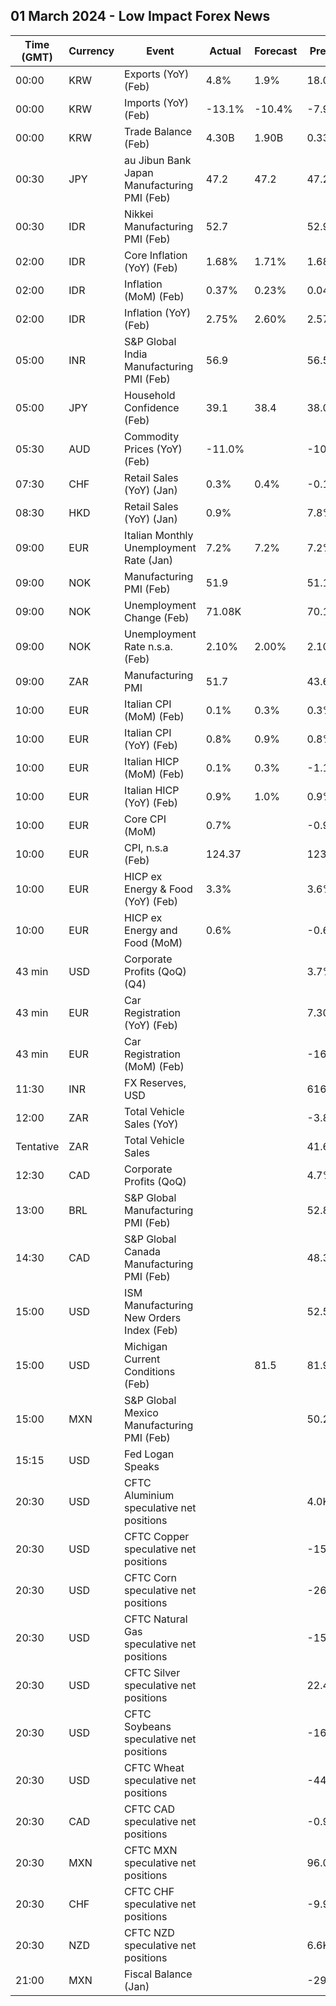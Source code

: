 ## 01 March 2024 - Low Impact Forex News

| Time (GMT) | Currency | Event | Actual | Forecast | Previous |
|------|----------|-------|--------|----------|----------|
| 00:00 | KRW | Exports (YoY) (Feb) | 4.8% | 1.9% | 18.0% |
| 00:00 | KRW | Imports (YoY) (Feb) | -13.1% | -10.4% | -7.9% |
| 00:00 | KRW | Trade Balance (Feb) | 4.30B | 1.90B | 0.33B |
| 00:30 | JPY | au Jibun Bank Japan Manufacturing PMI (Feb) | 47.2 | 47.2 | 47.2 |
| 00:30 | IDR | Nikkei Manufacturing PMI (Feb) | 52.7 |  | 52.9 |
| 02:00 | IDR | Core Inflation (YoY) (Feb) | 1.68% | 1.71% | 1.68% |
| 02:00 | IDR | Inflation (MoM) (Feb) | 0.37% | 0.23% | 0.04% |
| 02:00 | IDR | Inflation (YoY) (Feb) | 2.75% | 2.60% | 2.57% |
| 05:00 | INR | S&P Global India Manufacturing PMI (Feb) | 56.9 |  | 56.5 |
| 05:00 | JPY | Household Confidence (Feb) | 39.1 | 38.4 | 38.0 |
| 05:30 | AUD | Commodity Prices (YoY) (Feb) | -11.0% |  | -10.4% |
| 07:30 | CHF | Retail Sales (YoY) (Jan) | 0.3% | 0.4% | -0.1% |
| 08:30 | HKD | Retail Sales (YoY) (Jan) | 0.9% |  | 7.8% |
| 09:00 | EUR | Italian Monthly Unemployment Rate (Jan) | 7.2% | 7.2% | 7.2% |
| 09:00 | NOK | Manufacturing PMI (Feb) | 51.9 |  | 51.1 |
| 09:00 | NOK | Unemployment Change (Feb) | 71.08K |  | 70.10K |
| 09:00 | NOK | Unemployment Rate n.s.a. (Feb) | 2.10% | 2.00% | 2.10% |
| 09:00 | ZAR | Manufacturing PMI | 51.7 |  | 43.6 |
| 10:00 | EUR | Italian CPI (MoM) (Feb) | 0.1% | 0.3% | 0.3% |
| 10:00 | EUR | Italian CPI (YoY) (Feb) | 0.8% | 0.9% | 0.8% |
| 10:00 | EUR | Italian HICP (MoM) (Feb) | 0.1% | 0.3% | -1.1% |
| 10:00 | EUR | Italian HICP (YoY) (Feb) | 0.9% | 1.0% | 0.9% |
| 10:00 | EUR | Core CPI (MoM) | 0.7% |  | -0.9% |
| 10:00 | EUR | CPI, n.s.a (Feb) | 124.37 |  | 123.60 |
| 10:00 | EUR | HICP ex Energy & Food (YoY) (Feb) | 3.3% |  | 3.6% |
| 10:00 | EUR | HICP ex Energy and Food (MoM) | 0.6% |  | -0.6% |
| 43 min | USD | Corporate Profits (QoQ) (Q4) |  |  | 3.7% |
| 43 min | EUR | Car Registration (YoY) (Feb) |  |  | 7.30% |
| 43 min | EUR | Car Registration (MoM) (Feb) |  |  | -16.00% |
| 11:30 | INR | FX Reserves, USD |  |  | 616.10B |
| 12:00 | ZAR | Total Vehicle Sales (YoY) |  |  | -3.80% |
| Tentative | ZAR | Total Vehicle Sales |  |  | 41.64K |
| 12:30 | CAD | Corporate Profits (QoQ) |  |  | 4.7% |
| 13:00 | BRL | S&P Global Manufacturing PMI (Feb) |  |  | 52.8 |
| 14:30 | CAD | S&P Global Canada Manufacturing PMI (Feb) |  |  | 48.3 |
| 15:00 | USD | ISM Manufacturing New Orders Index (Feb) |  |  | 52.5 |
| 15:00 | USD | Michigan Current Conditions (Feb) |  | 81.5 | 81.9 |
| 15:00 | MXN | S&P Global Mexico Manufacturing PMI (Feb) |  |  | 50.20 |
| 15:15 | USD | Fed Logan Speaks |  |  |  |
| 20:30 | USD | CFTC Aluminium speculative net positions |  |  | 4.0K |
| 20:30 | USD | CFTC Copper speculative net positions |  |  | -15.9K |
| 20:30 | USD | CFTC Corn speculative net positions |  |  | -266.1K |
| 20:30 | USD | CFTC Natural Gas speculative net positions |  |  | -153.9K |
| 20:30 | USD | CFTC Silver speculative net positions |  |  | 22.4K |
| 20:30 | USD | CFTC Soybeans speculative net positions |  |  | -160.3K |
| 20:30 | USD | CFTC Wheat speculative net positions |  |  | -44.6K |
| 20:30 | CAD | CFTC CAD speculative net positions |  |  | -0.9K |
| 20:30 | MXN | CFTC MXN speculative net positions |  |  | 96.0K |
| 20:30 | CHF | CFTC CHF speculative net positions |  |  | -9.9K |
| 20:30 | NZD | CFTC NZD speculative net positions |  |  | 6.6K |
| 21:00 | MXN | Fiscal Balance (Jan) |  |  | -291.23B |
